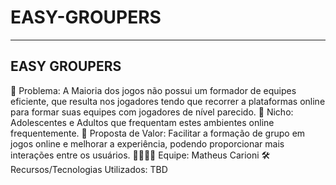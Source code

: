 # EASY-GROUPERS
-------------------
EASY GROUPERS
-------------------
🙁 Problema: A Maioria dos jogos não possui um formador de equipes eficiente, que resulta nos jogadores tendo que recorrer a plataformas online para formar suas equipes com jogadores de nível parecido.
🙂 Nicho: Adolescentes e Adultos que frequentam estes ambientes online frequentemente.
🎁 Proposta de Valor: Facilitar a formação de grupo em jogos online e melhorar a experiência, podendo proporcionar mais interações entre os usuários.
🧑‍💻👩‍💻 Equipe: Matheus Carioni
🛠️ Recursos/Tecnologias Utilizados: TBD
